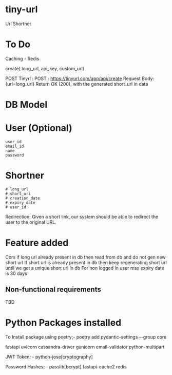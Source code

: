 # tiny-url
Url Shortner

# To Do
Caching - Redis

create( long_url, api_key, custom_url)

POST
Tinyrl : POST : https://tinyurl.com/app/api/create
Request Body: {url=long_url}
Return OK (200), with the generated short_url in data

# DB Model
# User (Optional)
    user_id
    email_id
    name
    password

# Shortner
    # long_url
    # short_url
    # creation_date
    # expiry_date
    # user_id

Redirection: Given a short link, our system should be able to redirect the user to the original URL.

# Feature added
Cors
if long url already present in db then read from db and do not gen new short url
If short url is already present in db then keep regenerating short url until we get a unique short url in db
For non logged in user max expiry date is 30 days

## Non-functional requirements
TBD

# Python Packages installed
To Install package using poetry;-
poetry add pydantic-settings --group core

fastapi
uvicorn
cassandra-driver
gunicorn
email-validator
python-multipart

JWT Token; -
python-jose[cryptography]

Password Hashes; -
passlib[bcrypt]
fastapi-cache2
redis

